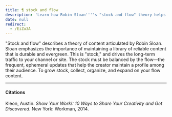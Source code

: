 ```yaml
---
title: ¶ stock and flow
description: 'Learn how Robin Sloan''''s "stock and flow" theory helps creators balance evergreen content with fresh updates to grow long-term traffic and audience engagement effectively.'
date: null
redirect:
  - /EiZu3A
---
```


"Stock and flow" describes a theory of content articulated by Robin Sloan. Sloan emphasizes the importance of maintaining a library of reliable content that is durable and evergreen. This is "stock," and drives the long-term traffic to your channel or site. The stock must be balanced by the flow—the frequent, ephemeral updates that help the creator maintain a profile among their audience. To grow stock, collect, organize, and expand on your flow content.

---

#### Citations

Kleon, Austin. _Show Your Work!: 10 Ways to Share Your Creativity and Get Discovered_. New York: Workman, 2014.
